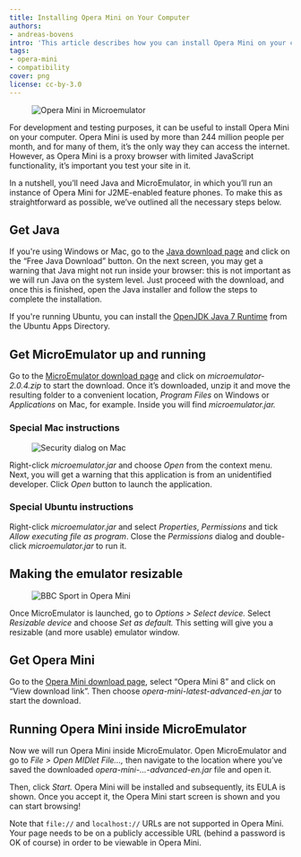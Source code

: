 ```yaml
---
title: Installing Opera Mini on Your Computer
authors:
- andreas-bovens
intro: 'This article describes how you can install Opera Mini on your computer for debugging or testing purposes.'
tags:
- opera-mini
- compatibility
cover: png
license: cc-by-3.0
---
```


<figure block="figure" mod="right">
	<img elem="media" src="{{ page.id }}/cellphone.png" alt="Opera Mini in Microemulator">
</figure>

For development and testing purposes, it can be useful to install Opera Mini on your computer. Opera Mini is used by more than 244 million people per month, and for many of them, it’s the only way they can access the internet. However, as Opera Mini is a proxy browser with limited JavaScript functionality, it’s important you test your site in it.

In a nutshell, you’ll need Java and MicroEmulator, in which you’ll run an instance of Opera Mini for J2ME-enabled feature phones. To make this as straightforward as possible, we’ve outlined all the necessary steps below.

## Get Java

If you're using Windows or Mac, go to the [Java download page](https://www.java.com/en/download/) and click on the “Free Java Download” button. On the next screen, you may get a warning that Java might not run inside your browser: this is not important as we will run Java on the system level. Just proceed with the download, and once this is finished, open the Java installer and follow the steps to complete the installation.

If you're running Ubuntu, you can install the [OpenJDK Java 7 Runtime](https://apps.ubuntu.com/cat/applications/openjdk-7-jre/) from the Ubuntu Apps Directory.

## Get MicroEmulator up and running

Go to the [MicroEmulator download page](https://code.google.com/p/microemu/downloads/detail?name=microemulator-2.0.4.zip&can=2&q=) and click on _microemulator-2.0.4.zip_ to start the download. Once it’s downloaded, unzip it and move the resulting folder to a convenient location, _Program Files_ on Windows or _Applications_ on Mac, for example. Inside you will find _microemulator.jar._

### Special Mac instructions

<figure block="figure" mod="right">
	<img elem="media" mod="half" src="{{ page.id }}/open.png" alt="Security dialog on Mac">
</figure>

Right-click _microemulator.jar_ and choose _Open_ from the context menu. Next, you will get a warning that this application is from an unidentified developer. Click _Open_ button to launch the application.

### Special Ubuntu instructions

Right-click _microemulator.jar_ and select _Properties_, _Permissions_ and tick _Allow executing file as program_. Close the _Permissions_ dialog and double-click _microemulator.jar_ to run it.

## Making the emulator resizable

<figure block="figure" mod="right">
	<img elem="media" mod="half" src="{{ page.id }}/bbc.png" alt="BBC Sport in Opera Mini">
</figure>

Once MicroEmulator is launched, go to _Options > Select device._ Select _Resizable device_ and choose _Set as default._ This setting will give you a resizable (and more usable) emulator window.

## Get Opera Mini

Go to the [Opera Mini download page](https://www.opera.com/mobile/download/versions/), select “Opera Mini 8” and click on “View download link”. Then choose _opera-mini-latest-advanced-en.jar_ to start the download.

## Running Opera Mini inside MicroEmulator

Now we will run Opera Mini inside MicroEmulator. Open MicroEmulator and go to _File > Open MIDlet File…,_ then navigate to the location where you’ve saved the downloaded _opera-mini-…-advanced-en.jar_ file and open it.

Then, click _Start._ Opera Mini will be installed and subsequently, its EULA is shown. Once you accept it, the Opera Mini start screen is shown and you can start browsing!

Note that `file://` and `localhost://` URLs are not supported in Opera Mini. Your page needs to be on a publicly accessible URL (behind a password is OK of course) in order to be viewable in Opera Mini.
